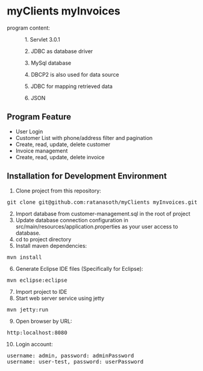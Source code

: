 <h1>myClients myInvoices</h1>
program content:
<ul>
<ol>1. Servlet 3.0.1</ol>
<ol>2. JDBC as database driver</ol>
<ol>3. MySql database</ol>
<ol>4. DBCP2 is also used for data source</ol>
<ol>5. JDBC for mapping retrieved data</ol>
<ol>6. JSON</ol>
</ul>
<h2>Program Feature</h2>
<ul>
	<li>User Login </li>
	<li>Customer List with phone/address filter and pagination</li>
	<li>Create, read, update, delete customer</li>
	<li> Invoice management</li>
	<li>Create, read, update, delete invoice</li>
</ul>

<h2>Installation for Development Environment</h2>


1. Clone project from this repository:
<pre>
git clone git@github.com:ratanasoth/myClients_myInvoices.git
</pre>

2. Import database from customer-management.sql in the root of project
3. Update database connection configuration in src/main/resources/application.properties as your user access to database.
4. cd to project directory
5. Install maven dependencies:
<pre>
mvn install
</pre>

6. Generate Eclipse IDE files (Specifically for Eclipse):
<pre>
mvn eclipse:eclipse
</pre>

7. Import project to IDE
8. Start web server service using jetty
<pre>
mvn jetty:run
</pre>
9. Open browser by URL:
<pre>
http:localhost:8080
</pre>

10. Login account:
<pre>
username: admin, password: adminPassword
username: user-test, password: userPassword
</pre>

